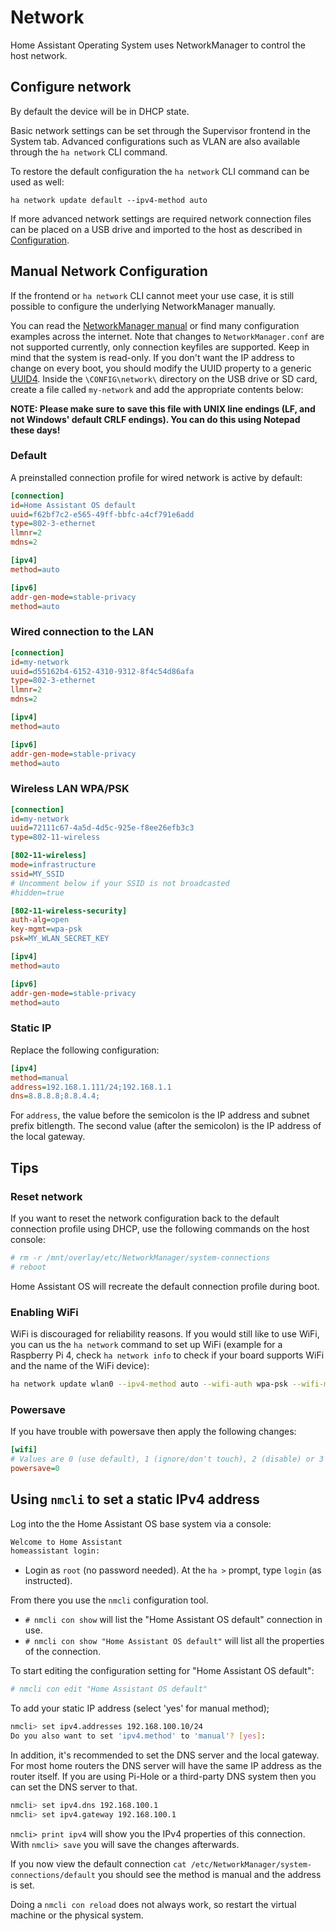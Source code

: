 # Network

Home Assistant Operating System uses NetworkManager to control the host network.

## Configure network

By default the device will be in DHCP state.

Basic network settings can be set through the Supervisor frontend in the System
tab. Advanced configurations such as VLAN are also available through the
`ha network` CLI command.

To restore the default configuration the `ha network` CLI command can be used as
well:

```
ha network update default --ipv4-method auto
```

If more advanced network settings are required network connection files can be
placed on a USB drive and imported to the host as described in
[Configuration][configuration-usb].

## Manual Network Configuration

If the frontend or `ha network` CLI cannot meet your use case, it is still
possible to configure the underlying NetworkManager manually.

You can read the [NetworkManager manual][nm-manual] or find many configuration
examples across the internet. Note that changes to `NetworkManager.conf` are
not supported currently, only connection keyfiles are supported. Keep in mind
that the system is read-only. If you don't want the IP address to change on
every boot, you should modify the UUID property to a generic [UUID4][uuid].
Inside the `\CONFIG\network\` directory on the USB drive or SD card, create a
file called `my-network` and add the appropriate contents below:

**NOTE: Please make sure to save this file with UNIX line endings (LF, and not Windows' default CRLF endings). You can do this using Notepad these days!**

### Default

A preinstalled connection profile for wired network is active by default:

```ini
[connection]
id=Home Assistant OS default
uuid=f62bf7c2-e565-49ff-bbfc-a4cf791e6add
type=802-3-ethernet
llmnr=2
mdns=2

[ipv4]
method=auto

[ipv6]
addr-gen-mode=stable-privacy
method=auto
```

### Wired connection to the LAN

```ini
[connection]
id=my-network
uuid=d55162b4-6152-4310-9312-8f4c54d86afa
type=802-3-ethernet
llmnr=2
mdns=2

[ipv4]
method=auto

[ipv6]
addr-gen-mode=stable-privacy
method=auto
```

### Wireless LAN WPA/PSK

```ini
[connection]
id=my-network
uuid=72111c67-4a5d-4d5c-925e-f8ee26efb3c3
type=802-11-wireless

[802-11-wireless]
mode=infrastructure
ssid=MY_SSID
# Uncomment below if your SSID is not broadcasted
#hidden=true

[802-11-wireless-security]
auth-alg=open
key-mgmt=wpa-psk
psk=MY_WLAN_SECRET_KEY

[ipv4]
method=auto

[ipv6]
addr-gen-mode=stable-privacy
method=auto
```

### Static IP

Replace the following configuration:

```ini
[ipv4]
method=manual
address=192.168.1.111/24;192.168.1.1
dns=8.8.8.8;8.8.4.4;
```

For `address`, the value before the semicolon is the IP address and subnet prefix bitlength. The second value (after the semicolon) is the IP address of the local gateway.

## Tips

### Reset network

If you want to reset the network configuration back to the default connection
profile using DHCP, use the following commands on the host console:

```bash
# rm -r /mnt/overlay/etc/NetworkManager/system-connections
# reboot
```

Home Assistant OS will recreate the default connection profile during boot.

### Enabling WiFi

WiFi is discouraged for reliability reasons. If you would still like to use WiFi, you can us the `ha network` command to set up WiFi (example for a Raspberry Pi 4, check `ha network info` to check if your board supports WiFi and the name of the WiFi device):

```bash
ha network update wlan0 --ipv4-method auto --wifi-auth wpa-psk --wifi-mode infrastructure --wifi-ssid "MY-SSID" --wifi-psk MY_PASS
````

### Powersave

If you have trouble with powersave then apply the following changes:

```ini
[wifi]
# Values are 0 (use default), 1 (ignore/don't touch), 2 (disable) or 3 (enable).
powersave=0
```

## Using `nmcli` to set a static IPv4 address

Log into the the Home Assistant OS base system via a console:

```bash
Welcome to Home Assistant
homeassistant login:
```

- Login as `root` (no password needed). At the `ha >` prompt, type `login` (as instructed).

From there you use the `nmcli` configuration tool.

- `# nmcli con show` will list the "Home Assistant OS default" connection in use.
- `# nmcli con show "Home Assistant OS default"` will list all the properties of the connection.

To start editing the configuration setting for "Home Assistant OS default":

```bash
# nmcli con edit "Home Assistant OS default"
```

To add your static IP address (select 'yes' for manual method);

```bash
nmcli> set ipv4.addresses 192.168.100.10/24
Do you also want to set 'ipv4.method' to 'manual'? [yes]:
```

In addition, it's recommended to set the DNS server and the local gateway. For most home routers the DNS server will have the same IP address as the router itself. If you are using Pi-Hole or a third-party DNS system then you can set the DNS server to that.

```bash
nmcli> set ipv4.dns 192.168.100.1
nmcli> set ipv4.gateway 192.168.100.1
```

`nmcli> print ipv4` will show you the IPv4 properties of this connection. With `nmcli> save` you will save the changes afterwards.

If you now view the default connection `cat /etc/NetworkManager/system-connections/default` you should see the method is manual and the address is set.

Doing a `nmcli con reload` does not always work, so restart the virtual machine or the physical system.

[nm-manual]: https://developer.gnome.org/NetworkManager/stable/manpages.html
[configuration-usb]: configuration.md
[uuid]: https://www.uuidgenerator.net/
